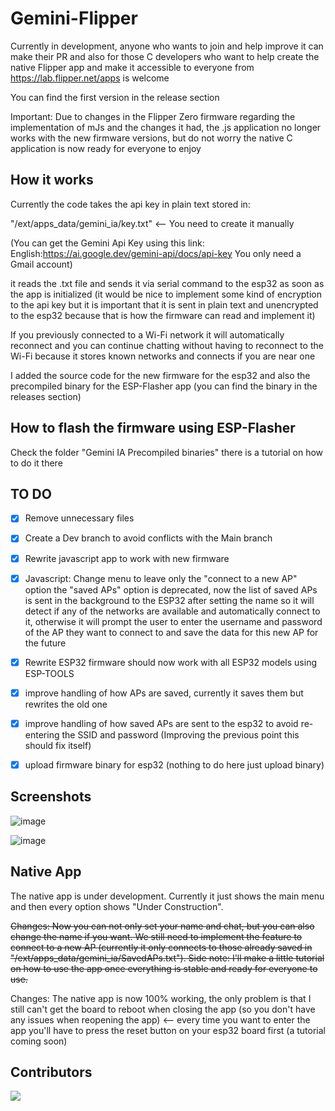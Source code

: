 # Gemini-Flipper

Currently in development, anyone who wants to join and help improve it can make their PR and also for those C developers who want to help create the native Flipper app and make it accessible to everyone from https://lab.flipper.net/apps is welcome 

You can find the first version in the release section

Important: Due to changes in the Flipper Zero firmware regarding the implementation of mJs and the changes it had, the .js application no longer works with the new firmware versions, but do not worry the native C application is now ready for everyone to enjoy

## How it works

Currently the code takes the api key in plain text stored in:

"/ext/apps_data/gemini_ia/key.txt" <-- You need to create it manually

(You can get the Gemini Api Key using this link: English:https://ai.google.dev/gemini-api/docs/api-key You only need a Gmail account)

it reads the .txt file and sends it via serial command to the esp32 as soon as the app is initialized (it would be nice to implement some kind of encryption to the api key but it is important that it is sent in plain text and unencrypted to the esp32 because that is how the firmware can read and implement it)

If you previously connected to a Wi-Fi network it will automatically reconnect and you can continue chatting without having to reconnect to the Wi-Fi because it stores known networks and connects if you are near one

I added the source code for the new firmware for the esp32 and also the precompiled binary for the ESP-Flasher app (you can find the binary in the releases section)

## How to flash the firmware using ESP-Flasher

Check the folder "Gemini IA Precompiled binaries" there is a tutorial on how to do it there

## TO DO

- [x] Remove unnecessary files

- [x] Create a Dev branch to avoid conflicts with the Main branch

- [x] Rewrite javascript app to work with new firmware

- [x] Javascript: Change menu to leave only the "connect to a new AP" option the "saved APs" option is deprecated, now the list of saved APs is sent in the background to the ESP32 after setting the name so it will detect if any of the networks are available and automatically connect to it, otherwise it will prompt the user to enter the username and password of the AP they want to connect to and save the data for this new AP for the future

- [x] Rewrite ESP32 firmware should now work with all ESP32 models using ESP-TOOLS

- [x] improve handling of how APs are saved, currently it saves them but rewrites the old one

- [x] improve handling of how saved APs are sent to the esp32 to avoid re-entering the SSID and password (Improving the previous point this should fix itself)

- [x] upload firmware binary for esp32 (nothing to do here just upload binary)

## Screenshots

![image](https://github.com/user-attachments/assets/3878b4a2-223d-4d23-b395-2d25cf710fed)

![image](https://github.com/user-attachments/assets/777e2d55-f9fd-4c63-bb47-450b020b80e0)

## Native App

The native app is under development. Currently it just shows the main menu and then every option shows "Under Construction".

~~Changes: Now you can not only set your name and chat, but you can also change the name if you want. We still need to implement the feature to connect to a new AP (currently it only connects to those already saved in "/ext/apps_data/gemini_ia/SavedAPs.txt"). Side note: I'll make a little tutorial on how to use the app once everything is stable and ready for everyone to use.~~

Changes: The native app is now 100% working, the only problem is that I still can't get the board to reboot when closing the app (so you don't have any issues when reopening the app) <-- every time you want to enter the app you'll have to press the reset button on your esp32 board first (a tutorial coming soon)

## Contributors

<a href="https://github.com/d4rks1d33/Gemini-Flipper/graphs/contributors">
<img src="https://contrib.rocks/image?repo=d4rks1d33/Gemini-Flipper&max=50&columns=4&anon=1" />
</a>
